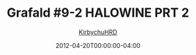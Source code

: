 ---
title: "Grafald #9-2 HALOWINE PRT 2"
type: "image"
date: 2012-04-20T00:00:00-04:00
draft: false
categories:
- blog
- projects
- grafald
image_path: "../img/2012/9-2.png"
alt_text: ""
is_subpage: true
author: "[KirbychuHRD](https://cohost.org/KirbychuHRD)"
---